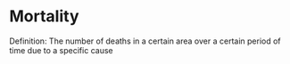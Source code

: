 # Mortality

Definition: The number of deaths in a certain area over a certain period of time due to a specific cause